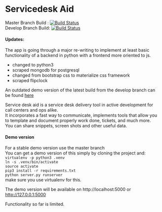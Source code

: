 Servicedesk Aid
==============
Master Branch Build : [![Build Status](https://travis-ci.org/thecodeflavour/servicedeskaid.svg?branch=master)](https://travis-ci.org/PI-Victor/servicedeskaid)    
Develop Branch Build: [![Build Status](https://travis-ci.org/thecodeflavour/servicedeskaid.svg?branch=develop)](https://travis-ci.org/PI-Victor/servicedeskaid)  


#### Updates:  
The app is going through a major re-writing to implement at least basic functionality of a backend in python with a frontend more oriented to js.  
 - changed to python3
 - scraped mongodb for postgresql
 - changed from bootstrap css to materialize css framework
 - scraped flipclock

An outdated demo version of the latest build from the develop branch can be found [here](http://servicedeskaid.thecodeflavour.org)  


Service desk aid is a service desk delivery tool in active development for call centers and ops alike.    
It incorporates a fast way to communicate, implements tools that allow you to template and document properly work done, tickets, and much more.  
You can share snippets, screen shots and other useful data.  

#### Demo version  

For a stable demo version use the master branch  
You can get a demo version of this simply by cloning the project and:  
`virtualenv -p python3 .venv`  
`ln -s .venv/bin/activate`  
`source activate`  
`pip3 install -r requirements.txt`  
`python server.py runserver`  
make sure you use virtualenv for this.  

The demo version will be available on http://localhost:5000 or http://127.0.0.1:5000  

Functionality so far is limited.  
